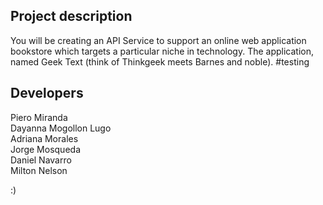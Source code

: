 ## Project description

You will be creating an API Service to support an online web application bookstore which targets a particular niche in technology. The application, named Geek Text (think of Thinkgeek meets Barnes and noble).
#testing 

## Developers
Piero Miranda\
Dayanna Mogollon Lugo\
Adriana Morales\
Jorge Mosqueda\
Daniel Navarro\
Milton Nelson


:)
